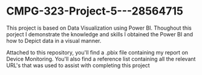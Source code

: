 # CMPG-323-Project-5---28564715

This project is based on Data Visualization using Power BI. Thoughout this porject I demonstrate the knowledge and skills I obtained the Power BI and how to Depict data in a visual manner.

Attached to this repository, you'll find a .pbix file containing my report on Device Monitoring. You'll also find a reference list containing all the relevant URL's that was used to assist with completing this project
